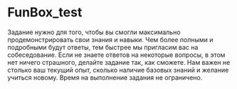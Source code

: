 # FunBox_test
Задание нужно для того, чтобы вы смогли максимально продемонстрировать свои знания и навыки. Чем более полными и подробными будут ответы, тем быстрее мы пригласим вас на собеседование. Если не знаете ответов на некоторые вопросы, в этом нет ничего страшного, делайте задание так, как сможете. Нам важен не столько ваш текущий опыт, сколько наличие базовых знаний и желание учиться новому. Время на выполнение задания не ограничено.
